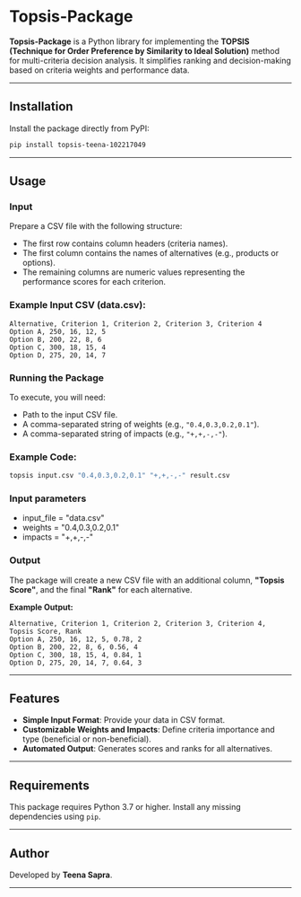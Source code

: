 # Topsis-Package

**Topsis-Package** is a Python library for implementing the **TOPSIS (Technique for Order Preference by Similarity to Ideal Solution)** method for multi-criteria decision analysis. It simplifies ranking and decision-making based on criteria weights and performance data.

---

## Installation

Install the package directly from PyPI:

```bash
pip install topsis-teena-102217049
```

---

## Usage

### Input

Prepare a CSV file with the following structure:

- The first row contains column headers (criteria names).
- The first column contains the names of alternatives (e.g., products or options).
- The remaining columns are numeric values representing the performance scores for each criterion.

### Example Input CSV (data.csv):

```csv
Alternative, Criterion 1, Criterion 2, Criterion 3, Criterion 4
Option A, 250, 16, 12, 5
Option B, 200, 22, 8, 6
Option C, 300, 18, 15, 4
Option D, 275, 20, 14, 7
```

### Running the Package

To execute, you will need:

- Path to the input CSV file.
- A comma-separated string of weights (e.g., `"0.4,0.3,0.2,0.1"`).
- A comma-separated string of impacts (e.g., `"+,+,-,-"`).

### Example Code:

```bash
topsis input.csv "0.4,0.3,0.2,0.1" "+,+,-,-" result.csv
```

### Input parameters

- input_file = "data.csv"
- weights = "0.4,0.3,0.2,0.1"
- impacts = "+,+,-,-"

### Output

The package will create a new CSV file with an additional column, **"Topsis Score"**, and the final **"Rank"** for each alternative.

**Example Output:**

```csv
Alternative, Criterion 1, Criterion 2, Criterion 3, Criterion 4, Topsis Score, Rank
Option A, 250, 16, 12, 5, 0.78, 2
Option B, 200, 22, 8, 6, 0.56, 4
Option C, 300, 18, 15, 4, 0.84, 1
Option D, 275, 20, 14, 7, 0.64, 3
```

---

## Features

- **Simple Input Format**: Provide your data in CSV format.
- **Customizable Weights and Impacts**: Define criteria importance and type (beneficial or non-beneficial).
- **Automated Output**: Generates scores and ranks for all alternatives.

---

## Requirements

This package requires Python 3.7 or higher. Install any missing dependencies using `pip`.

---

## Author

Developed by **Teena Sapra**.

---
